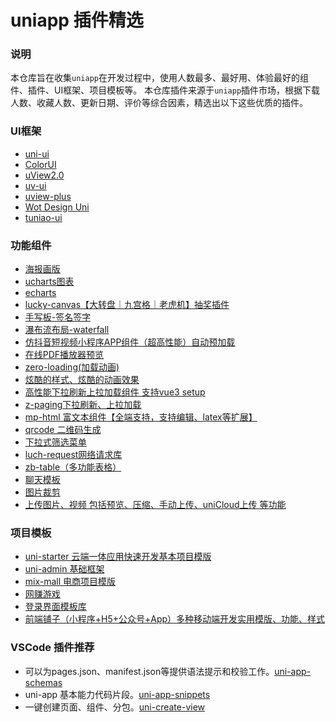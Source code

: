 # uniapp 插件精选

### 说明
本仓库旨在收集`uniapp`在开发过程中，使用人数最多、最好用、体验最好的组件、插件、UI框架、项目模板等。
本仓库插件来源于`uniapp`插件市场，根据下载人数、收藏人数、更新日期、评价等综合因素，精选出以下这些优质的插件。

### UI框架

- [uni-ui](https://ext.dcloud.net.cn/plugin?id=55)
- [ColorUI](https://ext.dcloud.net.cn/plugin?id=239)
- [uView2.0](https://ext.dcloud.net.cn/plugin?id=1593)
- [uv-ui](https://ext.dcloud.net.cn/plugin?id=12287)
- [uview-plus](https://ext.dcloud.net.cn/plugin?id=8744)
- [Wot Design Uni]([https://wot-design-uni.netlify.app/](https://ext.dcloud.net.cn/plugin?id=13889))
- [tuniao-ui](https://ext.dcloud.net.cn/plugin?id=7088)


### 功能组件
- [海报画版](https://ext.dcloud.net.cn/plugin?id=23890)
- [ucharts图表](https://ext.dcloud.net.cn/plugin?id=271)
- [echarts](https://ext.dcloud.net.cn/plugin?id=4899)
- [lucky-canvas【大转盘｜九宫格｜老虎机】抽奖插件](https://ext.dcloud.net.cn/plugin?id=3499)
- [手写板-签名签字](https://ext.dcloud.net.cn/plugin?id=4354)
- [瀑布流布局-waterfall](https://ext.dcloud.net.cn/plugin?id=5280)
- [仿抖音短视频小程序APP组件（超高性能）自动预加载](https://ext.dcloud.net.cn/plugin?id=13025)
- [在线PDF播放器预览](https://ext.dcloud.net.cn/plugin?id=10415)
- [zero-loading(加载动画)](https://ext.dcloud.net.cn/plugin?id=7339)
- [炫酷的样式、炫酷的动画效果](https://ext.dcloud.net.cn/plugin?id=3685)
- [高性能下拉刷新上拉加载组件 支持vue3 setup](https://ext.dcloud.net.cn/plugin?id=343)
- [z-paging下拉刷新、上拉加载](https://ext.dcloud.net.cn/plugin?id=3935)
- [mp-html 富文本组件【全端支持，支持编辑、latex等扩展】](https://ext.dcloud.net.cn/plugin?id=805)
- [qrcode 二维码生成](https://ext.dcloud.net.cn/plugin?id=12939)
- [下拉式筛选菜单](https://ext.dcloud.net.cn/plugin?id=1078)
- [luch-request网络请求库](https://ext.dcloud.net.cn/plugin?id=392)
- [zb-table（多功能表格）](https://ext.dcloud.net.cn/plugin?id=7511)
- [聊天模板](https://ext.dcloud.net.cn/plugin?id=324)
- [图片裁剪](https://ext.dcloud.net.cn/plugin?id=3594)
- [上传图片、视频 包括预览、压缩、手动上传、uniCloud上传 等功能](https://ext.dcloud.net.cn/plugin?id=8941)

### 项目模板
- [uni-starter 云端一体应用快速开发基本项目模版](https://ext.dcloud.net.cn/plugin?id=5057)
- [uni-admin 基础框架](https://ext.dcloud.net.cn/plugin?id=3268)
- [mix-mall 电商项目模版](https://ext.dcloud.net.cn/plugin?id=200)
- [网赚游戏](https://ext.dcloud.net.cn/plugin?id=4095)
- [登录界面模板库](https://ext.dcloud.net.cn/plugin?id=8937)
- [前端铺子（小程序+H5+公众号+App）多种移动端开发实用模版、功能、样式](https://ext.dcloud.net.cn/plugin?id=5013)

### VSCode 插件推荐
- 可以为pages.json、manifest.json等提供语法提示和校验工作。[uni-app-schemas](https://marketplace.visualstudio.com/items?itemName=uni-helper.uni-app-schemas-vscode)
- uni-app 基本能力代码片段。[uni-app-snippets](https://marketplace.visualstudio.com/items?itemName=uni-helper.uni-app-snippets-vscode)
- 一键创建页面、组件、分包。[uni-create-view](https://marketplace.visualstudio.com/items?itemName=mrmaoddxxaa.create-uniapp-view)

